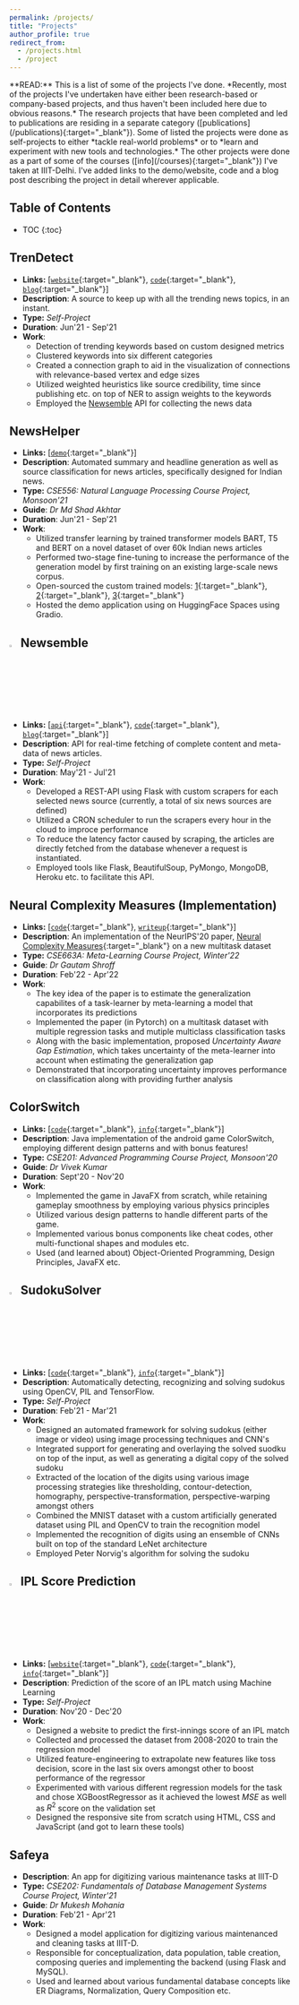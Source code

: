 ```yaml
---
permalink: /projects/
title: "Projects"
author_profile: true
redirect_from: 
  - /projects.html
  - /project
---
```


<p class="panel-success" markdown="1"><i class="fas fa-comment-dots"></i> **READ:** This is a list of some of the projects I've done. *Recently, most of the projects I've undertaken have either been research-based or company-based projects, and thus haven't been included here due to obvious reasons.* The research projects that have been completed and led to publications are residing in a separate category ([publications](/publications){:target="_blank"}). Some of listed the projects were done as self-projects to either *tackle real-world problems* or to *learn and experiment with new tools and technologies.* The other projects were done as a part of some of the courses ([info](/courses){:target="_blank"}) I've taken at IIIT-Delhi. I've added links to the demo/website, code and a blog post describing the project in detail wherever applicable.</p>

## Table of Contents

- TOC
{:toc}

## <i class="fas fa-chart-line"></i> TrenDetect 
* **Links:** [[`website`](http://www.trendetect.ml/){:target="_blank"}, [`code`](https://github.com/rg089/TrenDetect){:target="_blank"}, [`blog`](/posts/trendetect){:target="_blank"}]
* **Description**: A source to keep up with all the trending news topics, in an instant.
* **Type:** *Self-Project*  
* **Duration**: Jun'21 - Sep'21  
* **Work**:
    * Detection of trending keywords based on custom designed metrics 
    * Clustered keywords into six different categories
    * Created a connection graph to aid in the visualization of connections with relevance-based vertex and edge sizes
    * Utilized weighted heuristics like source credibility, time since publishing etc. on top of NER to assign weights to the keywords
    * Employed the [Newsemble](/projects/#-newsemble) API for collecting the news data

## <i class="fas fa-newspaper"></i> NewsHelper 
* **Links:** [[`demo`](https://huggingface.co/spaces/rg089/NewsHelper){:target="_blank"}]  
* **Description**: Automated summary and headline generation as well as source classification for news articles, specifically designed for Indian news.
* **Type:** *CSE556: Natural Language Processing Course Project, Monsoon'21*
* **Guide**: *Dr Md Shad Akhtar*
* **Duration**: Jun'21 - Sep'21  
* **Work**:
    * Utilized transfer learning by trained transformer models BART, T5 and BERT on a novel dataset of over 60k Indian news articles
    * Performed two-stage fine-tuning to increase the performance of the generation model by first training on an existing large-scale news corpus.
    * Open-sourced the custom trained models: [1](https://huggingface.co/rg089/distilbart-summarization){:target="_blank"}, [2](https://huggingface.co/rg089/t5-headline-generation){:target="_blank"}, [3](https://huggingface.co/rg089/bert_newspaper_source){:target="_blank"}
    * Hosted the demo application using on HuggingFace Spaces using Gradio.

## <img src="https://img.icons8.com/external-xnimrodx-lineal-color-xnimrodx/64/000000/external-news-communication-xnimrodx-lineal-color-xnimrodx.png" width="3%" height="3%"/> Newsemble 
* **Links:** [[`api`](http://www.newsemble.ml/news){:target="_blank"}, [`code`](https://github.com/rg089/newsemble){:target="_blank"}, [`blog`](https://medium.com/@rg089/newsemble-3311d2dc9817){:target="_blank"}]
* **Description**: API for real-time fetching of complete content and meta-data of news articles.
* **Type:** *Self-Project*  
* **Duration**: May'21 - Jul'21  
* **Work**:  
    * Developed a REST-API using Flask with custom scrapers for each selected news source (currently, a total of six news sources are defined)
    * Utilized a CRON scheduler to run the scrapers every hour in the cloud to improce performance
    * To reduce the latency factor caused by scraping, the articles are directly fetched from the database whenever a request is instantiated.
    * Employed tools like Flask, BeautifulSoup, PyMongo, MongoDB, Heroku etc. to facilitate this API.

## <i class="fas fa-laptop-code"></i> Neural Complexity Measures (Implementation) 
* **Links:** [[`code`](https://github.com/rg089/neural-complexity-measures){:target="_blank"}, [`writeup`](https://raw.githubusercontent.com/rg089/neural-complexity-measures/master/report.pdf){:target="_blank"}]
* **Description**: An implementation of the NeurIPS'20 paper, [Neural Complexity Measures](https://arxiv.org/pdf/2008.02953){:target="_blank"} on a new multitask dataset
* **Type:** *CSE663A: Meta-Learning Course Project, Winter'22*
* **Guide**: *Dr Gautam Shroff*
* **Duration**: Feb'22 - Apr'22  
* **Work**:
    * The key idea of the paper is to estimate the generalization capabilites of a task-learner by meta-learning a model that incorporates its predictions
    * Implemented the paper (in Pytorch) on a multitask dataset with multiple regression tasks and mutiple multiclass classification tasks
    * Along with the basic implementation, proposed *Uncertainty Aware Gap Estimation*, which takes uncertainty of the meta-learner into account when estimating the generalization gap
    * Demonstrated that incorporating uncertainty improves performance on classification along with providing further analysis

## <i class="fas fa-gamepad"></i> ColorSwitch 
* **Links:** [[`code`](https://github.com/rg089/ColorSwitch){:target="_blank"}, [`info`](https://github.com/rg089/ColorSwitch#readme){:target="_blank"}]
* **Description**: Java implementation of the android game ColorSwitch, employing different design patterns and with bonus features!
* **Type:** *CSE201: Advanced Programming Course Project, Monsoon'20*
* **Guide**: *Dr Vivek Kumar*
* **Duration**: Sept'20 - Nov'20  
* **Work**:
    * Implemented the game in JavaFX from scratch, while retaining gameplay smoothness by employing various physics principles
    * Utilized various design patterns to handle different parts of the game.
    * Implemented various bonus components like cheat codes, other multi-functional shapes and modules etc.
    * Used (and learned about) Object-Oriented Programming, Design Principles, JavaFX etc.

## <img src="https://img.icons8.com/external-icongeek26-linear-colour-icongeek26/64/000000/external-Sudoku-table-games-icongeek26-linear-colour-icongeek26.png" width="3%" height="3%"/> SudokuSolver 
* **Links:** [[`code`](https://github.com/rg089/SudokuSolver/){:target="_blank"}, [`info`](https://github.com/rg089/SudokuSolver#readme){:target="_blank"}]
* **Description**: Automatically detecting, recognizing and solving sudokus using OpenCV, PIL and TensorFlow.
* **Type:** *Self-Project*  
* **Duration**: Feb'21 - Mar'21
* **Work**:  
    * Designed an automated framework for solving sudokus (either image or video) using image processing techniques and CNN's
    * Integrated support for generating and overlaying the solved suodku on top of the input, as well as generating a digital copy of the solved sudoku
    * Extracted of the location of the digits using various image processing strategies like thresholding, contour-detection, homography, perspective-transformation, perspective-warping amongst others
    * Combined the MNIST dataset with a custom artificially generated dataset using PIL and OpenCV to train the recognition model
    * Implemented the recognition of digits using an ensemble of CNNs built on top of the standard LeNet architecture
    * Employed Peter Norvig's algorithm for solving the sudoku

## <img src="https://img.icons8.com/external-smashingstocks-outline-color-smashing-stocks/66/000000/external-cricket-games-smashingstocks-outline-color-smashing-stocks.png" width="3%" height="3%"/> IPL Score Prediction 
* **Links:** [[`website`](https://ipl-score-predictions.herokuapp.com/){:target="_blank"}, [`code`](https://github.com/rg089/ipl-score-prediction){:target="_blank"}, [`info`](https://github.com/rg089/ipl-score-prediction#readme){:target="_blank"}]
* **Description**: Prediction of the score of an IPL match using Machine Learning
* **Type:** *Self-Project*  
* **Duration**: Nov'20 - Dec'20  
* **Work**:  
    * Designed a website to predict the first-innings score of an IPL match
    * Collected and processed the dataset from 2008-2020 to train the regression model
    * Utilized feature-engineering to extrapolate new features like toss decision, score in the last six overs amongst other to boost performance of the regressor
    * Experimented with various different regression models for the task and chose XGBoostRegressor as it achieved the lowest $MSE$ as well as $R^2$ score on the validation set
    * Designed the responsive site from scratch using HTML, CSS and JavaScript (and got to learn these tools)

## <i class="fas fa-broom"></i> Safeya 
* **Description**: An app for digitizing various maintenance tasks at IIIT-D
* **Type:** *CSE202: Fundamentals of Database Management Systems Course Project, Winter'21*
* **Guide**: *Dr Mukesh Mohania*
* **Duration**: Feb'21 - Apr'21  
* **Work**:  
    * Designed a model application for digitizing various maintenanced and cleaning tasks at IIIT-D.
    * Responsible for conceptualization, data population, table creation, composing queries and implementing the backend (using Flask and MySQL).
    * Used and learned about various fundamental database concepts like ER Diagrams, Normalization, Query Composition etc.

